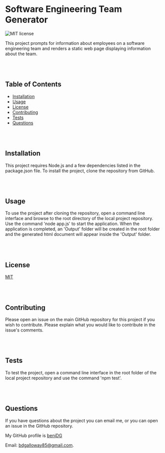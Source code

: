 
#  Software Engineering Team Generator

![MIT license](https://img.shields.io/badge/license-MIT-green)

This project prompts for information about employees on a software engineering team and renders a static web page displaying information about the team.

<br/>
<br/>

## Table of Contents

* [Installation](#Installation)
* [Usage](#Usage)
* [License](#License)
* [Contributing](#Contributing)
* [Tests](#Tests)
* [Questions](#Questions)

<br/>
<br/>

## Installation

This project requires Node.js and a few dependencies listed in the package.json file.  To install the project, clone the repository from GitHub.

<br/>
<br/>

## Usage

To use the project after cloning the repository, open a command line interface and browse to the root directory of the local project repository.  Use the command 'node app.js' to start the application.  When the application is completed, an 'Output' folder will be created in the root folder and the generated html document will appear inside the 'Output' folder.


<br/>
<br/>


## License

[MIT](https://choosealicense.com/licenses/mit/)

<br/>
<br/>

## Contributing

Please open an issue on the main GitHub repository for this project if you wish to contribute.  Please explain what you would like to contribute in the issue's comments.

<br/>
<br/>

## Tests

To test the project, open a command line interface in the root folder of the local project repository and use the command 'npm test'.

<br/>
<br/>

## Questions  

If you have questions about the project you can email me, or you can open an issue in the GitHub repository.

My GitHub profile is [benjDG](https://github.com/benjDG)  
  
Email: bdgalloway85@gmail.com.  
